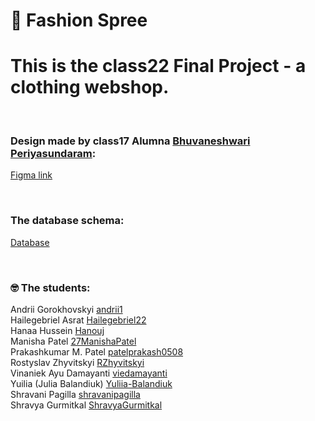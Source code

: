 # 👕 Fashion Spree

# This is the class22 Final Project - a clothing webshop. 

<br/>

### Design made by class17 Alumna [Bhuvaneshwari Periyasundaram](https://github.com/Bhuvaneshwari29):<br/>
[Figma link](https://www.figma.com/file/DZAlXS9NVIM14ZqlrTMoj6/Fashion-Webshop-HYF(Copy)?node-id=73%3A1044&t=qjKQUGiEc3KZNAts-1)

<br/>

### The database schema: <br/> 
[Database](https://dbdiagram.io/d/6373f8dfc9abfc611172e9be)

<br/>

### 🤓 The students:<br/>
Andrii Gorokhovskyi	[andrii1](https://github.com/andrii1)<br/>
Hailegebriel Asrat	[Hailegebriel22](https://github.com/Hailegebriel22)<br/>
Hanaa Hussein 	[Hanouj](https://github.com/Hanouj)<br/>
Manisha Patel	[27ManishaPatel](https://github.com/27ManishaPatel)<br/>
Prakashkumar M. Patel	[patelprakash0508](https://github.com/patel-prakashkumar)<br/>
Rostyslav Zhyvitskyi	[RZhyvitskyi](https://github.com/RZhyvitskyi)<br/>
Vinaniek Ayu Damayanti	[viedamayanti](https://github.com/viedamayanti)<br/>
Yuilia (Julia Balandiuk)	[Yuliia-Balandiuk](https://github.com/Yuliia-Balandiuk)<br/>
Shravani Pagilla	[shravanipagilla](https://github.com/shravanipagilla)<br/>
Shravya Gurmitkal	[ShravyaGurmitkal](ShravyaGurmitkal)<br/>




